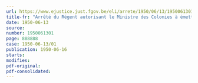 ```yaml
---
url: https://www.ejustice.just.fgov.be/eli/arrete/1950/06/13/1950061301/justel
title-fr: "Arrêté du Régent autorisant le Ministre des Colonies à émettre un emprunt en Suisse"
date: 1950-06-13
source:
number: 1950061301
page: 888888
case: 1950-06-13/01
publication: 1950-06-16
starts:
modifies:
pdf-original:
pdf-consolidated:
---
```


